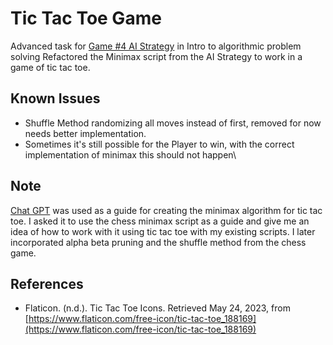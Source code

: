 # Tic Tac Toe Game
Advanced task for [Game #4 AI Strategy](https://github.com/ChaseBENNC9/ChessAIStrat) in Intro to algorithmic problem solving
Refactored the Minimax script from the AI Strategy to work in a game of tic tac toe.

## Known Issues
- Shuffle Method randomizing all moves instead of first, removed for now needs better implementation.
- Sometimes it's still possible for the Player to win, with the correct implementation of minimax this should not happen\

## Note
[Chat GPT](https://chat.openai.com/) was used as a guide for creating the minimax algorithm for tic tac toe. I asked it to use the chess minimax script as a guide and give me an idea of how to work with it using tic tac toe with my existing scripts. I later incorporated alpha beta pruning and the shuffle method from the chess game.

## References
- Flaticon. (n.d.). Tic Tac Toe Icons. Retrieved May 24, 2023, from  
  [https://www.flaticon.com/free-icon/tic-tac-toe_188169](https://www.flaticon.com/free-icon/tic-tac-toe_188169)




